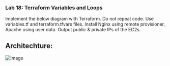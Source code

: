 ### Lab 18: Terraform Variables and Loops
﻿﻿Implement the below diagram with Terraform.
﻿﻿Do not repeat code. Use variables.tf and terraform.tfvars files.
﻿﻿Install Nginx using remote provisioner, Apache using user data.
﻿﻿Output public & private IPs of the EC2s.

## Architechture:
![image](https://github.com/user-attachments/assets/9b0be5da-d092-4011-98ca-5b630850670d)
